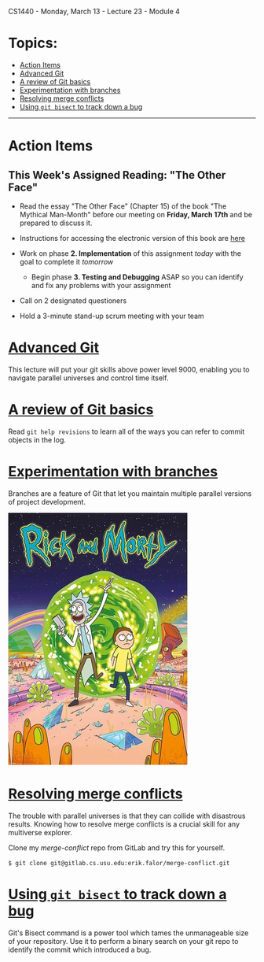 CS1440 - Monday, March 13 - Lecture 23 - Module 4

# Topics:
* [Action Items](#action-items)
* [Advanced Git](#advanced-git)
* [A review of Git basics](#a-review-of-git-basics)
* [Experimentation with branches](#experimentation-with-branches)
* [Resolving merge conflicts](#resolving-merge-conflicts)
* [Using `git bisect` to track down a bug](#using-git-bisect-to-track-down-a-bug)


------------------------------------------------------------
# Action Items

## This Week's Assigned Reading: "The Other Face"

*   Read the essay "The Other Face" (Chapter 15) of the book "The Mythical Man-Month" before our meeting on **Friday, March 17th** and be prepared to discuss it.
*   Instructions for accessing the electronic version of this book are [here](../../Required_Reading_Schedule.md#accessing-the-mythical-man-month-for-free-through-the-usu-library)


*   Work on phase **2. Implementation** of this assignment *today* with the goal to complete it *tomorrow*
    *   Begin phase **3. Testing and Debugging** ASAP so you can identify and fix any problems with your assignment
*	Call on 2 designated questioners
*	Hold a 3-minute stand-up scrum meeting with your team



# [Advanced Git](../../Using_Git/Advanced_Git.md)

This lecture will put your git skills above power level 9000, enabling you to navigate parallel universes and control time itself.



# [A review of Git basics](../../Using_Git/Advanced_Git.md#a-review-of-git-basics)

Read `git help revisions` to learn all of the ways you can refer to commit objects in the log.



# [Experimentation with branches](../../Using_Git/Advanced_Git.md#experimentation-with-branches)

Branches are a feature of Git that let you maintain multiple parallel versions of project development.

![Git is your very own portal gun](./62-Rick_and_Morty.jpg "Git is your very own portal gun")



# [Resolving merge conflicts](../../Using_Git/Advanced_Git.md#resolving-merge-conflicts)

The trouble with parallel universes is that they can collide with disastrous
results.  Knowing how to resolve merge conflicts is a crucial skill for any 
multiverse explorer.


Clone my *merge-conflict* repo from GitLab and try this for yourself.

```
$ git clone git@gitlab.cs.usu.edu:erik.falor/merge-conflict.git
```



# [Using `git bisect` to track down a bug](../../Using_Git/Advanced_Git.md#using-git-bisect-to-track-down-a-bug)

Git's Bisect command is a power tool which tames the unmanageable size of your
repository.  Use it to perform a binary search on your git repo to identify the
commit which introduced a bug.



